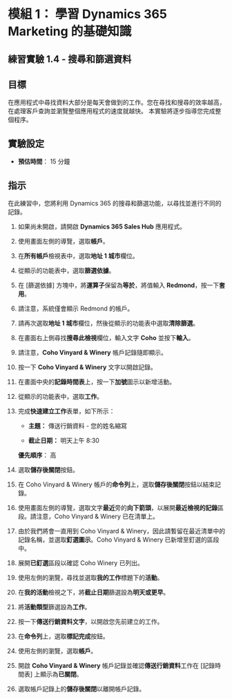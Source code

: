 ﻿---
lab:
    title: '實驗 1.4： 搜尋和篩選資料'
    module: '模組 1： 瞭解 Dynamics 365 Marketing 的基礎知識'
---

模組 1： 學習 Dynamics 365 Marketing 的基礎知識
========================

## 練習實驗 1.4 - 搜尋和篩選資料

## 目標

在應用程式中尋找資料大部分是每天會做到的工作。您在尋找和搜尋的效率越高，在處理客戶查詢並瀏覽整個應用程式的速度就越快。  本實驗將逐步指導您完成整個程序。

## 實驗設定

  - **預估時間**： 15 分鐘

## 指示

在此練習中，您將利用 Dynamics 365 的搜尋和篩選功能，以尋找並進行不同的記錄。 

1. 如果尚未開啟，請開啟 **Dynamics 365 Sales Hub** 應用程式。 

2. 使用畫面左側的導覽，選取**帳戶**。 

3. 在**所有帳戶**檢視表中，選取**地址 1 城市**欄位。 

4. 從顯示的功能表中，選取**篩選依據**。

5. 在 [篩選依據] 方塊中，將**運算子**保留為**等於**，將值輸入 **Redmond**，按一下**套用**。

6. 請注意，系統僅會顯示 Redmond 的帳戶。 

7. 請再次選取**地址 1 城市**欄位，然後從顯示的功能表中選取**清除篩選**。 

8. 在畫面右上側尋找**搜尋此檢視**欄位，輸入文字 **Coho** 並按下**輸入**。

9. 請注意，**Coho Vinyard & Winery** 帳戶記錄隨即顯示。 

10. 按一下 **Coho Vinyard & Winery** 文字以開啟記錄。 

11. 在畫面中央的**記錄時間表**上，按一下**加號**圖示以新增活動。 

12. 從顯示的功能表中，選取**工作**。

13. 完成**快速建立工作**表單，如下所示：

	- **主題：** 傳送行銷資料 - 您的姓名縮寫

	- **截止日期：** 明天上午 8:30

	**優先順序**： 高

14. 選取**儲存後關閉**按鈕。

15. 在 Coho Vinyard & Winery 帳戶的**命令列**上，選取**儲存後關閉**按鈕以結束記錄。 

16. 使用畫面左側的導覽，選取文字**最近**旁的**向下箭頭**，以展開**最近檢視的記錄**區段。請注意，Coho Vinyard & Winery 已在清單上。 

17. 由於我們將會一直用到 Coho Vinyard & Winery，因此請暫留在最近清單中的記錄名稱，並選取**釘選圖示**。Coho Vinyard & Winery 已新增至釘選的區段中。 

18. 展開**已釘選**區段以確認 Coho Winery 已列出。 

19. 使用左側的瀏覽，尋找並選取**我的工作**標題下的**活動**。

20. 在**我的活動**檢視之下，將**截止日期**篩選設為**明天或更早**。

21. 將**活動類型**篩選設為**工作**。

22. 按一下**傳送行銷資料文字**，以開啟您先前建立的工作。 

23. 在**命令列**上，選取**標記完成**按鈕。 

24. 使用左側的瀏覽，選取**帳戶**。

25. 開啟 **Coho Vinyard & Winery** 帳戶記錄並確認**傳送行銷資料**工作在 [記錄時間表] 上顯示為**已關閉**。 

26. 選取帳戶記錄上的**儲存後關閉**以離開帳戶記錄。 
